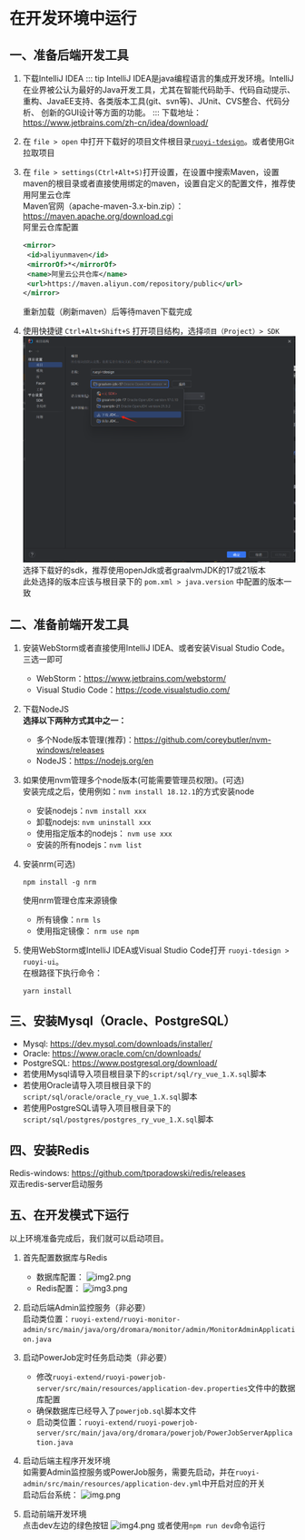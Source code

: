 # 在开发环境中运行

## 一、准备后端开发工具

1. 下载IntelliJ IDEA
    ::: tip
    IntelliJ IDEA是java编程语言的集成开发环境。IntelliJ在业界被公认为最好的Java开发工具，尤其在智能代码助手、代码自动提示、重构、JavaEE支持、各类版本工具(git、svn等)、JUnit、CVS整合、代码分析、 创新的GUI设计等方面的功能。
    :::
    下载地址：https://www.jetbrains.com/zh-cn/idea/download/
2. 在 `file > open` 中打开下载好的项目文件根目录[`ruoyi-tdesign`](https://github.com/yixiaco/ruoyi-tdesign/archive/refs/heads/main.zip)。或者使用Git拉取项目
3. 在 `file > settings(Ctrl+Alt+S)`打开设置，在设置中搜索Maven，设置maven的根目录或者直接使用绑定的maven，设置自定义的配置文件，推荐使用阿里云仓库  
    Maven官网（apache-maven-3.x-bin.zip）：https://maven.apache.org/download.cgi  
    阿里云仓库配置
    ```xml
    <mirror>
     <id>aliyunmaven</id>
     <mirrorOf>*</mirrorOf>
     <name>阿里云公共仓库</name>
     <url>https://maven.aliyun.com/repository/public</url>
    </mirror>
    ```
   重新加载（刷新maven）后等待maven下载完成

4. 使用快捷键 `Ctrl+Alt+Shift+S` 打开项目结构，选择`项目（Project）> SDK`
   ![project-sdk.png](../assets/images/dev-run/project-sdk.png)
    选择下载好的sdk，推荐使用openJdk或者graalvmJDK的17或21版本  
    此处选择的版本应该与根目录下的 `pom.xml > java.version` 中配置的版本一致  

## 二、准备前端开发工具
1. 安装WebStorm或者直接使用IntelliJ IDEA、或者安装Visual Studio Code。三选一即可  
    - WebStorm：https://www.jetbrains.com/webstorm/  
    - Visual Studio Code：https://code.visualstudio.com/

2. 下载NodeJS  
    **选择以下两种方式其中之一：**  
    - 多个Node版本管理(推荐)：https://github.com/coreybutler/nvm-windows/releases  
    - NodeJS：https://nodejs.org/en

3. 如果使用nvm管理多个node版本(可能需要管理员权限)。(可选)  
    安装完成之后，使用例如：`nvm install 18.12.1`的方式安装node  
    - 安装nodejs：`nvm install xxx`  
    - 卸载nodejs: `nvm uninstall xxx`  
    - 使用指定版本的nodejs： `nvm use xxx`  
    - 安装的所有nodejs：`nvm list`

4. 安装nrm(可选)
   ```shell
   npm install -g nrm
   ```
    使用nrm管理仓库来源镜像  
    - 所有镜像：`nrm ls`  
    - 使用指定镜像： `nrm use npm`

5. 使用WebStorm或IntelliJ IDEA或Visual Studio Code打开 `ruoyi-tdesign > ruoyi-ui`。  
    在根路径下执行命令：  
    ```shell
   yarn install
   ```

## 三、安装Mysql（Oracle、PostgreSQL）
- Mysql: https://dev.mysql.com/downloads/installer/  
- Oracle: https://www.oracle.com/cn/downloads/  
- PostgreSQL: https://www.postgresql.org/download/  
- 若使用Mysql请导入项目根目录下的`script/sql/ry_vue_1.X.sql`脚本  
- 若使用Oracle请导入项目根目录下的`script/sql/oracle/oracle_ry_vue_1.X.sql`脚本  
- 若使用PostgreSQL请导入项目根目录下的`script/sql/postgres/postgres_ry_vue_1.X.sql`脚本  

## 四、安装Redis
Redis-windows: https://github.com/tporadowski/redis/releases  
双击redis-server启动服务

## 五、在开发模式下运行
以上环境准备完成后，我们就可以启动项目。
1. 首先配置数据库与Redis  
    - 数据库配置：
    ![img2.png](../assets/images/dev-run/img2.png)
    - Redis配置：
    ![img3.png](../assets/images/dev-run/img3.png)
2. 启动后端Admin监控服务（非必要）  
    启动类位置：`ruoyi-extend/ruoyi-monitor-admin/src/main/java/org/dromara/monitor/admin/MonitorAdminApplication.java`
3. 启动PowerJob定时任务启动类（非必要）  
    - 修改`ruoyi-extend/ruoyi-powerjob-server/src/main/resources/application-dev.properties`文件中的数据库配置
    - 确保数据库已经导入了`powerjob.sql`脚本文件
    - 启动类位置：`ruoyi-extend/ruoyi-powerjob-server/src/main/java/org/dromara/powerjob/PowerJobServerApplication.java`
    
4. 启动后端主程序开发环境  
    如需要Admin监控服务或PowerJob服务，需要先启动，并在`ruoyi-admin/src/main/resources/application-dev.yml`中开启对应的开关  
    启动后台系统：
    ![img.png](../assets/images/dev-run/img.png)
5. 启动前端开发环境  
    点击dev左边的绿色按钮
    ![img4.png](../assets/images/dev-run/img4.png)
    或者使用`npm run dev`命令运行
